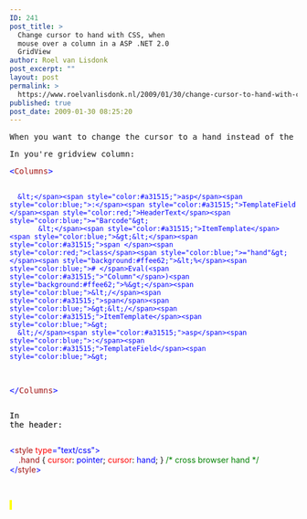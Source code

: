 ```yaml
---
ID: 241
post_title: >
  Change cursor to hand with CSS, when
  mouse over a column in a ASP .NET 2.0
  GridView
author: Roel van Lisdonk
post_excerpt: ""
layout: post
permalink: >
  https://www.roelvanlisdonk.nl/2009/01/30/change-cursor-to-hand-with-css-when-mouse-over-a-column-in-a-asp-net-20-gridview/
published: true
post_date: 2009-01-30 08:25:20
---
```

<pre class="code">When you want to change the cursor to a hand instead of the default pointer on mouse over, use CSS.</pre><pre class="code">In you're gridview column:</pre><pre class="code"><span style="color:blue;">&lt;</span><span style="color:#a31515;">Columns</span><span style="color:blue;">&gt;
      &lt;</span><span style="color:#a31515;">asp</span><span style="color:blue;">:</span><span style="color:#a31515;">TemplateField </span><span style="color:red;">HeaderText</span><span style="color:blue;">="Barcode"&gt;
           &lt;</span><span style="color:#a31515;">ItemTemplate</span><span style="color:blue;">&gt;&lt;</span><span style="color:#a31515;">span </span><span style="color:red;">class</span><span style="color:blue;">="hand"&gt;</span><span style="background:#ffee62;">&lt;%</span><span style="color:blue;"># </span>Eval(<span style="color:#a31515;">"Column"</span>)<span style="background:#ffee62;">%&gt;</span><span style="color:blue;">&lt;/</span><span style="color:#a31515;">span</span><span style="color:blue;">&gt;&lt;/</span><span style="color:#a31515;">ItemTemplate</span><span style="color:blue;">&gt;
      &lt;/</span><span style="color:#a31515;">asp</span><span style="color:blue;">:</span><span style="color:#a31515;">TemplateField</span><span style="color:blue;">&gt;
</span><span style="color:blue;">&lt;/</span><span style="color:#a31515;">Columns</span><span style="color:blue;">&gt;</span></pre><a href="http://11011.net/software/vspaste"></a><pre class="code"><span style="color:blue;"><font color="#000000">In the header:</font></span></pre>
<p><pre class="code"><span style="color:green;"></span></pre><a href="http://11011.net/software/vspaste"></a><span style="color:blue;">&lt;</span><span style="color:#a31515;">style </span><span style="color:red;">type</span><span style="color:blue;">="text/css"&gt;<br />&nbsp;&nbsp;&nbsp; </span><span style="color:#a31515;">.hand </span>{ <span style="color:red;">cursor</span>: <span style="color:blue;">pointer</span>; <span style="color:red;">cursor</span>: <span style="color:blue;">hand</span>; } <span style="color:green;">/* cross browser hand */<br /></span><span style="color:blue;">&lt;/</span><span style="color:#a31515;">style</span><span style="color:blue;">&gt;</span></p><a href="http://11011.net/software/vspaste"></a>
<p><span style="background:yellow;color:blue;"><font face="Courier New"></font></span>&nbsp;</p>
<p><span style="background:yellow;color:blue;"><font face="Courier New"></font>&nbsp;</p><pre class="code"><br /><br /><br /><br /><br /><br /><br /></pre><a href="http://11011.net/software/vspaste"></a></span>
